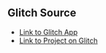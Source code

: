 
## Glitch Source
* [Link to Glitch App](https://anton-karlovskiy-react-dixie-memory-considerate-loading.glitch.me)
* [Link to Project on Glitch](https://glitch.com/~anton-karlovskiy-react-dixie-memory-considerate-loading)
